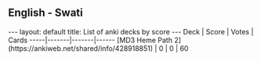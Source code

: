 <h2>English  -  Swati</h2>
---
layout: default
title: List of anki decks by score
---
Deck | Score | Votes | Cards
-----|-------|-------|------
[MD3 Heme Path 2](https://ankiweb.net/shared/info/428918851) | 0 | 0 | 60
